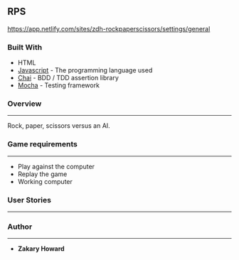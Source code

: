 ## **RPS**

https://app.netlify.com/sites/zdh-rockpaperscissors/settings/general

### Built With

* HTML
* [Javascript](https://www.javascript.com/) - The programming language used
* [Chai](http://www.chaijs.com/) - BDD / TDD assertion library
* [Mocha](https://mochajs.org/) - Testing framework

### **Overview**
-------
Rock, paper, scissors versus an AI.

### **Game requirements**
-------
* Play against the computer
* Replay the game
* Working computer

### **User Stories**
-------

### **Author**
-------
* **Zakary Howard**